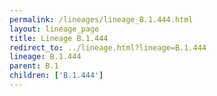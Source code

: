 ```yaml
---
permalink: /lineages/lineage_B.1.444.html
layout: lineage_page
title: Lineage B.1.444
redirect_to: ../lineage.html?lineage=B.1.444
lineage: B.1.444
parent: B.1
children: ['B.1.444']
---
```

